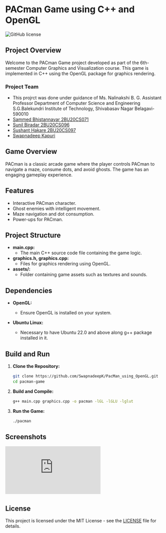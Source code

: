 # PACman Game using C++ and OpenGL

![GitHub license](https://img.shields.io/badge/license-MIT-blue.svg)

## Project Overview

Welcome to the PACman Game project developed as part of the 6th-semester Computer Graphics and Visualization course. This game is implemented in C++ using the OpenGL package for graphics rendering.

### Project Team
- This projrct was done under guidance of Ms. Nalinakshi B. G.
  Assistant Professor
  Department of Computer Science and Engineering
  S.G.Balekundri Institute of Technology, Shivabasav Nagar
  Belagavi-590010
- [Sammed Bhistannavar 2BU20CS071](https://www.linkedin.com/in/sammed-bhistannavar-00b993227/)
- [Sunil Biradar 2BU20CS096]()
- [Sushant Hakare 2BU20CS097](https://www.linkedin.com/in/sushant-hakare-02b891227/)
- [Swapnadeep Kapuri](https://www.linkedin.com/in/swapnadeep-kapuri-5ab423228/)

## Game Overview

PACman is a classic arcade game where the player controls PACman to navigate a maze, consume dots, and avoid ghosts. The game has an engaging gameplay experience.

## Features

- Interactive PACman character.
- Ghost enemies with intelligent movement.
- Maze navigation and dot consumption.
- Power-ups for PACman.

## Project Structure

- **main.cpp:**
  - The main C++ source code file containing the game logic.
- **graphics.h, graphics.cpp:**
  - Files for graphics rendering using OpenGL.
- **assets/:**
  - Folder containing game assets such as textures and sounds.

## Dependencies

- **OpenGL:**
  - Ensure OpenGL is installed on your system.

- **Ubuntu Linux:**
  - Necessary to have Ubuntu 22.0 and above along g++ package installed in it.   

## Build and Run

1. **Clone the Repository:**

    ```bash
    git clone https://github.com/SwapnadeepK/PacMan_using_OpenGL.git
    cd pacman-game
    ```

2. **Build and Compile:**

    ```bash
    g++ main.cpp graphics.cpp -o pacman -lGL -lGLU -lglut
    ```

3. **Run the Game:**

    ```bash
    ./pacman
    ```

## Screenshots

![PACman Game Screenshot available in PDF document](https://github.com/SwapnadeepK/PacMan_using_OpenGL/blob/main/Final_Reprt_CGV_1.pdf)

## License

This project is licensed under the MIT License - see the [LICENSE](LICENSE) file for details.

